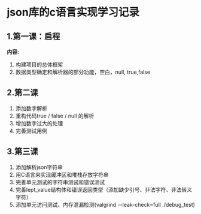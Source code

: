 # json库的c语言实现学习记录

## 1.第一课：启程
**内容:**

1. 构建项目的总体框架
2. 数据类型确定和解析器的部分功能，空白，null, true,false

## 2.第二课
1. 添加数字解析
2. 重构代码true / false / null 的解析
3. 增加数字过大的处理
4. 完善测试用例

## 3.第三课
1. 添加解析json字符串
2. 用C语言来实现缓冲区和堆栈存放字符串
3. 完善单元测试的字符串测试和错误测试
4. 完善lept_value结构体和错误返回类型（添加缺少引号、非法字符、非法转义字符）
5. 添加单元访问测试、内存泄漏检测(valgrind --leak-check=full ./debug_test)